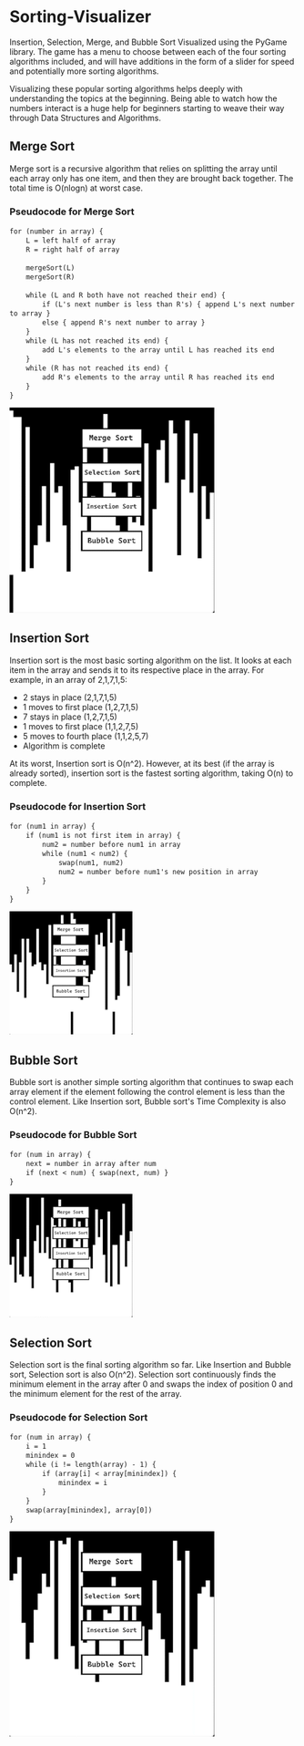 # Sorting-Visualizer
Insertion, Selection, Merge, and Bubble Sort Visualized using the PyGame library. The game has a menu to choose between each of the four sorting algorithms included, and will have additions in the form of a slider for speed and potentially more sorting algorithms.

Visualizing these popular sorting algorithms helps deeply with understanding the topics at the beginning. Being able to watch how the numbers interact is a huge help for beginners starting to weave their way through Data Structures and Algorithms.

## Merge Sort
Merge sort is a recursive algorithm that relies on splitting the array until each array only has one item, and then they are brought back together. The total time is O(nlogn) at worst case.
### Pseudocode for Merge Sort
```
for (number in array) {
	L = left half of array
	R = right half of array
	
	mergeSort(L)
	mergeSort(R)
	
	while (L and R both have not reached their end) {
		if (L's next number is less than R's) { append L's next number to array }
		else { append R's next number to array }
	}
	while (L has not reached its end) {
		add L's elements to the array until L has reached its end
	}
	while (R has not reached its end) {
		add R's elements to the array until R has reached its end
	}
}
```
![Merge sort](https://github.com/pw42020/Sorting-Visualizer/blob/main/gifs/MergeSort_AdobeExpress.gif)

## Insertion Sort
Insertion sort is the most basic sorting algorithm on the list. It looks at each item in the array and sends it to its respective place in the array. For example, in an array of 2,1,7,1,5:

- 2 stays in place (2,1,7,1,5)
- 1 moves to first place (1,2,7,1,5)
- 7 stays in place (1,2,7,1,5)
- 1 moves to first place (1,1,2,7,5)
- 5 moves to fourth place (1,1,2,5,7)
- Algorithm is complete

At its worst, Insertion sort is O(n^2). However, at its best (if the array is already sorted), insertion sort is the fastest sorting algorithm, taking O(n) to complete.

### Pseudocode for Insertion Sort
```
for (num1 in array) {
	if (num1 is not first item in array) {
		num2 = number before num1 in array
		while (num1 < num2) {
			swap(num1, num2)
			num2 = number before num1's new position in array
		}
	}
}
```
![Insertion sort](https://github.com/pw42020/Sorting-Visualizer/blob/main/gifs/InsertionSort_AdobeExpress.gif)

## Bubble Sort
Bubble sort is another simple sorting algorithm that continues to swap each array element if the element following the control element is less than the control element. Like Insertion sort, Bubble sort's Time Complexity is also O(n^2).

### Pseudocode for Bubble Sort
```
for (num in array) {
	next = number in array after num
	if (next < num) { swap(next, num) }
}
```
![Bubble sort](https://github.com/pw42020/Sorting-Visualizer/blob/main/gifs/BubbleSort_AdobeExpress.gif)

## Selection Sort
Selection sort is the final sorting algorithm so far.  Like Insertion and Bubble sort, Selection sort is also O(n^2). Selection sort continuously finds the minimum element in the array after 0 and swaps the index of position 0 and the minimum element for the rest of the array.

### Pseudocode for Selection Sort
```
for (num in array) {
	i = 1
	minindex = 0
	while (i != length(array) - 1) {
		if (array[i] < array[minindex]) {
			minindex = i
		}
	}
	swap(array[minindex], array[0])
}
```
![Selection sort](https://github.com/pw42020/Sorting-Visualizer/blob/main/gifs/SelectionSort_AdobeExpress.gif)

